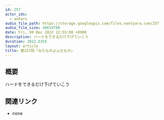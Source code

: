 ```yaml
---
id: 257
actor_ids:
  - aoharu
audio_file_path: https://storage.googleapis.com/files.nantyara.com/257.mp3
audio_file_size: 48619788
date: Fri, 09 Dec 2022 22:55:00 +0900
description: ハードをできるだけ下げていこう
duration: 2022.6355
layout: article
title: 第257回「みたものよんだもの」
---
```

## 概要

ハードをできるだけ下げていこう

## 関連リンク

* none
